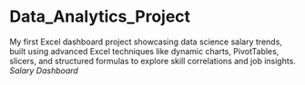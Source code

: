 # Data_Analytics_Project
My first Excel dashboard project showcasing data science salary trends, built using advanced Excel techniques like dynamic charts, PivotTables, slicers, and structured formulas to explore skill correlations and job insights.
*Salary Dashboard*
